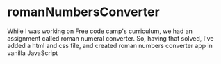 # romanNumbersConverter
While I was working on Free code camp's curriculum, we had an assignment called roman numeral converter. So, having that solved, I've added a html and css file, and created roman numbers converter app in vanilla JavaScript
